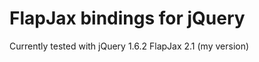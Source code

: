 FlapJax bindings for jQuery
===========================

Currently tested with jQuery 1.6.2
FlapJax 2.1 (my version)